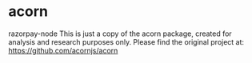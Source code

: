 # acorn
razorpay-node This is just a copy of the acorn package, created for analysis and research purposes only. Please find the original project at: https://github.com/acornjs/acorn
